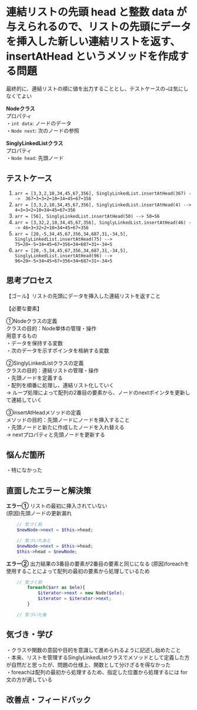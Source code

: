 # 連結リストの先頭 head と整数 data が与えられるので、リストの先頭にデータを挿入した新しい連結リストを返す、insertAtHead というメソッドを作成する問題
最終的に、連結リストの順に値を出力することとし、テストケースの`→`は気にしなくてよい<br>

**Nodeクラス**<br>
プロパティ<br>
・`int data`: ノードのデータ<br>
・`Node next`: 次のノードの参照<br>

**SinglyLinkedListクラス**<br>
プロパティ<br>
・`Node head`: 先頭ノード<br>

## テストケース
1. `arr = [3,3,2,10,34,45,67,356], SinglyLinkedList.insertAtHead(367) -->  367➡3➡3➡2➡10➡34➡45➡67➡356`<br>
2. `arr = [3,3,2,10,34,45,67,356], SinglyLinkedList.insertAtHead(4) --> 4➡3➡3➡2➡10➡34➡45➡67➡356`<br>
3. `arr = [56], SinglyLinkedList.insertAtHead(50) --> 50➡56`<br>
4. `arr = [3,32,2,10,34,45,67,356], SinglyLinkedList.insertAtHead(46) --> 46➡3➡32➡2➡10➡34➡45➡67➡356`<br>
5. `arr = [20,-5,34,45,67,356,34,687,31,-34,5], SinglyLinkedList.insertAtHead(75) --> 75➡20➡-5➡34➡45➡67➡356➡34➡687➡31➡-34➡5`<br>
6. `arr = [20,-5,34,45,67,356,34,687,31,-34,5], SinglyLinkedList.insertAtHead(96) --> 96➡20➡-5➡34➡45➡67➡356➡34➡687➡31➡-34➡5`<br>


## 思考プロセス
【ゴール】リストの先頭にデータを挿入した連結リストを返すこと<br>

【必要な要素】<br>

①Nodeクラスの定義<br>
クラスの目的：Node単体の管理・操作<br>
用意するもの<br>
・データを保持する変数<br>
・次のデータを示すポインタを格納する変数<br>

②SinglyLinkedListクラスの定義<br>
クラスの目的：連結リストの管理・操作<br>
・先頭ノードを定義する<br>
・配列を順番に処理し、連結リスト化していく<br>
→ ループ処理によって配列の2番目の要素から、ノードのnextポインタを更新して連結していく<br>

③insertAtHeadメソッドの定義<br>
メソッドの目的：先頭ノードにノードを挿入すること<br>
・先頭ノードと新たに作成したノードを入れ替える<br>
→ nextプロパティと先頭ノードを更新する<br>


## 悩んだ箇所
・特になかった<br>


## 直面したエラーと解決策
**エラー①**
リストの最初に挿入されていない<br>
(原因)先頭ノードの更新漏れ<br>
```php
    // 気づく前
    $newNode->next = $this->head;

    // 気づいたあと
    $newNode->next = $this->head;
    $this->head = $newNode;
```

**エラー②**
出力結果の3番目の要素が2番目の要素と同じになる
(原因)foreachを使用することによって配列の最初の要素から処理しているため
```php
    // 気づく前
        foreach($arr as $ele){
            $iterator->next = new Node($ele);
            $iterator = $iterator->next;
        }

    // 気づいた後
```

## 気づき・学び
・クラスや関数の意図や目的を意識して進められるように記述し始めたこと<br>
・本来、リストを管理するSinglyLinkedListクラスでメソッドとして定義した方が自然だと思ったが、問題の仕様上、関数として分けざるを得なかった<br>
・foreachは配列の最初から処理するため、指定した位置から処理するには for 文の方が適している<br>


## 改善点・フィードバック

